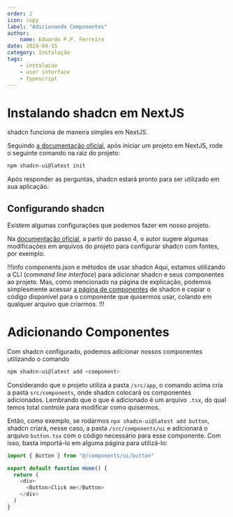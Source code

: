 ```yaml
---
order: 2
icon: copy
label: "Adicionando Componentes"
author:
    name: Eduardo P.P. Ferreira
date: 2024-04-15
category: Instalação
tags:
    - instalacao
    - user interface
    - typescript
---
```


# Instalando shadcn em NextJS

shadcn funciona de maneira simples em NextJS.

Seguindo [a documentação oficial](https://ui.shadcn.com/docs/installation/next), após iniciar um projeto em NextJS, rode o seguinte comando na raiz do projeto:

```bash
npm shadcn-ui@latest init
```

Após responder as perguntas, shadcn estará pronto para ser utilizado em sua aplicação.

## Configurando shadcn

Existem algumas configurações que podemos fazer em nosso projeto.

Na [documentação oficial](https://ui.shadcn.com/docs/installation/next), a partir do passo 4, o autor sugere algumas modificações em arquivos do projeto para configurar shadcn com fontes, por exemplo.

!!!info components.json e métodos de usar shadcn
Aqui, estamos utilizando a CLI (*command line interface*) para adicionar shadcn e seus componentes ao projeto. Mas, como mencionado na página de explicação, podemos simplesmente acessar [a página de componentes](https://ui.shadcn.com/docs/components/accordion) de shadcn e copiar o código disponível para o componente que quisermos usar, colando em qualquer arquivo que criarmos.
!!!

# Adicionando Componentes

Com shadcn configurado, podemos adicionar nossos componentes utilizando o comando


```bash
npm shadcn-ui@latest add <component>
```

Considerando que o projeto utiliza a pasta `/src/app`, o comando acima cria a pasta `src/components`, onde shadcn colocará os componentes adicionados. Lembrando que o que é adicionado é um arquivo `.tsx`, do qual temos total controle para modificar como quisermos.

Então, como exemplo, se rodarmos `npx shadcn-ui@latest add button`, shadcn criará, nesse caso, a pasta `/src/components/ui` e adicionará o arquivo `button.tsx` com o código necessário para esse componente.
Com isso, basta importá-lo em alguma página para utilizá-lo:

```typescript src/app/page.tsx
import { Button } from "@/components/ui/button"

export default function Home() {
  return (
    <div>
      <Button>Click me</Button>
    </div>
  )
}
```
